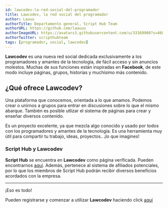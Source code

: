 ```yaml
---
id: lawcodev-la-red-social-del-programador
title: Lawcodev, la red social del programador
author: Lauuu
authorTitle: Departamento general, Script Hub Team
authorURL: https://github.com/laauuu
authorImageURL: https://avatars3.githubusercontent.com/u/33169908?s=460&v=4
authorTwitter: scripthubteam
tags: [programador, social, lawcodev]
---
```


**Lawcodev** es una nueva red social dedicada exclusivamente a los programadores y amantes de la tecnología, de fácil acceso y sin anuncios molestos. Muchas de sus funciones están inspiradas en **Facebook**, de este modo incluye páginas, grupos, historias y muchísimo más contenido.

<!--truncate-->

## ¿Qué ofrece Lawcodev?
Una plataforma que conocemos, orientada a lo que amamos.
Podemos crear o unirnos a grupos para entrar en discusiones sobre lo que el mismo abarque. También es posible utlizar el sistema de páginas para crear y enseñar diversos contenido.

Es un proyecto excelente, ya que mezcla algo conocido y usado por todos con los programadores y amantes de la tecnología. Es una herramienta muy útil para compartir tu trabajo, ideas, proyectos.. ¡lo que imagines!

### Script Hub y Lawcodev
**Script Hub** se encuentra en **Lawcodev** como página verificada. Pueden encontrarnos [aquí](https://www.lawcodev.com/scripthub).
Además, pertenece al sistema de afiliados potenciales, por lo que los miembros de Script Hub podrán recibir diversos beneficios acordados con la empresa.

________

¡Eso es todo!

Pueden registrarse y comenzar a utilizar **Lawcodev** haciendo click [aquí](https://www.lawcodev.com/)
